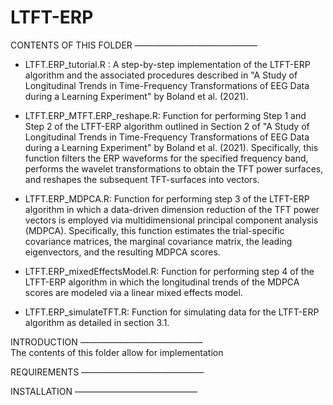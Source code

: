 # LTFT-ERP
CONTENTS OF THIS FOLDER 
——————————————

* LTFT.ERP_tutorial.R : A step-by-step implementation of the LTFT-ERP algorithm and the associated procedures described in "A Study of Longitudinal Trends in Time-Frequency                               Transformations of EEG Data during a Learning Experiment" by Boland et al. (2021).

* LTFT.ERP_MTFT.ERP_reshape.R: Function for performing Step 1 and Step 2 of the LTFT-ERP algorithm outlined in Section 2 of "A Study of Longitudinal Trends in Time-Frequency                                      Transformations of EEG Data during a Learning Experiment" by Boland et al. (2021). Specifically, this function filters the ERP waveforms for the                                    specified frequency band, performs the wavelet transformations to obtain the TFT power surfaces, and reshapes the subsequent TFT-surfaces into                                      vectors.

* LTFT.ERP_MDPCA.R: Function for performing step 3 of the LTFT-ERP algorithm in which a data-driven dimension reduction of the TFT power vectors is employed via multidimensional                       principal component analysis (MDPCA). Specifically, this function estimates the trial-specific covariance matrices, the marginal covariance matrix, the leading 
                    eigenvectors, and the resulting MDPCA scores.

* LTFT.ERP_mixedEffectsModel.R: Function for performing step 4 of the LTFT-ERP algorithm in which the longitudinal trends of the MDPCA scores are modeled via a linear mixed                                       effects model.

* LTFT.ERP_simulateTFT.R: Function for simulating data for the LTFT-ERP algorithm  as detailed in section 3.1.

INTRODUCTION
——————————————	
The contents of this folder allow for implementation


REQUIREMENTS
——————————————	

INSTALLATION
——————————————
